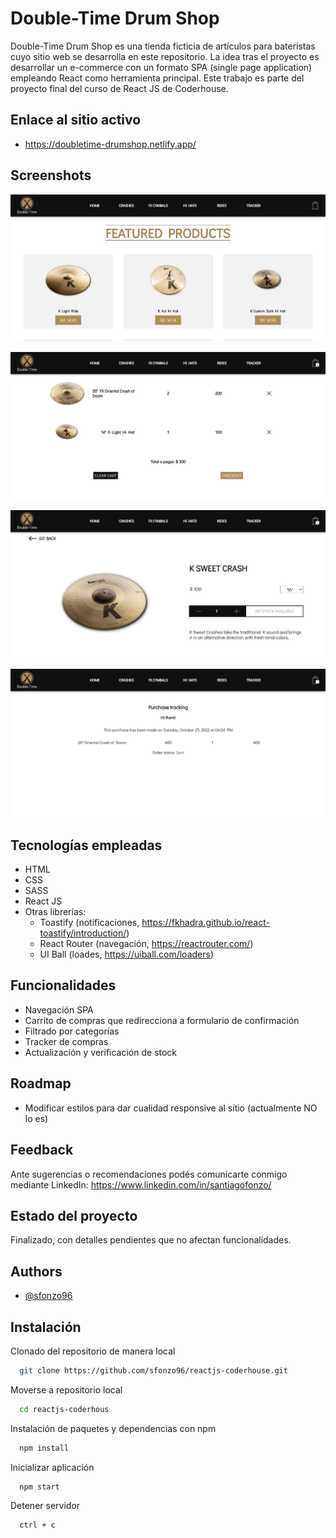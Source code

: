 
# Double-Time Drum Shop
Double-Time Drum Shop es una tienda ficticia de artículos para bateristas cuyo sitio web se desarrolla en este repositorio.
La idea tras el proyecto es desarrollar un e-commerce con un formato SPA (single page application) empleando React como herramienta principal.
Este trabajo es parte del proyecto final del curso de React JS de Coderhouse.

## Enlace al sitio activo
- https://doubletime-drumshop.netlify.app/

## Screenshots
![Vista landing](./readmeAssets/homePage.webp)

![Vista de carrito](./readmeAssets/cart.webp)

![Vista detalle de producto](./readmeAssets/itemDetail.webp)

![Vista tracker](./readmeAssets/tracker.webp)

## Tecnologías empleadas 
- HTML
- CSS 
- SASS
- React JS
- Otras librerías:
  - Toastify (notificaciones, https://fkhadra.github.io/react-toastify/introduction/)
  - React Router (navegación, https://reactrouter.com/)
  - UI Ball (loades, https://uiball.com/loaders)

## Funcionalidades
- Navegación SPA
- Carrito de compras que redirecciona a formulario de confirmación
- Filtrado por categorías
- Tracker de compras
- Actualización y verificación de stock

## Roadmap
- Modificar estilos para dar cualidad responsive al sitio (actualmente NO lo es)

## Feedback
Ante sugerencias o recomendaciones podés comunicarte conmigo mediante LinkedIn: https://www.linkedin.com/in/santiagofonzo/

## Estado del proyecto
Finalizado, con detalles pendientes que no afectan funcionalidades.

## Authors
- [@sfonzo96](https://github.com/sfonzo96/)

## Instalación
Clonado del repositorio de manera local
```bash
  git clone https://github.com/sfonzo96/reactjs-coderhouse.git
```
Moverse a repositorio local
```bash
  cd reactjs-coderhous
```
Instalación de paquetes y dependencias con npm
```bash
  npm install
```
Inicializar aplicación
```bash
  npm start
```
Detener servidor
```bash
  ctrl + c
```



